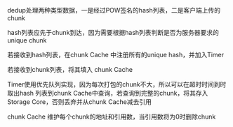 dedup处理两种类型数据，一是经过POW签名的hash列表，二是客户端上传的chunk

hash列表应先于chunk到达，因为需要根据hash列表判断是否为服务器要求的unique chunk

若接收到hash列表，在chunk Cache 中注册所有的unique hash，并加入Timer

若接收到chunk列表，将其填入 chunk Cache

Timer使用优先队列实现，因为每次打包的chunk不大，所以可以在超时时间到时取出hash 列表到chunk Cache中查询，若查询到完整的chunk，将其存入Storage Core，否则丢弃并从chunk Cache减去引用

chunk Cache 维护每个chunk的地址和引用数，当引用数将为0时删除chunk